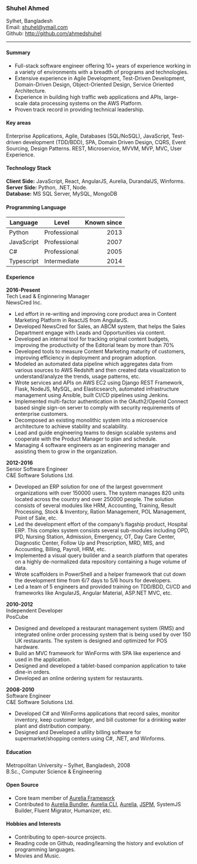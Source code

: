 ### Shuhel Ahmed
Sylhet, Bangladesh  
Email: shuhel@ymail.com  
Github: http://github.com/ahmedshuhel  

---

#### Summary
- Full-stack software engineer offering 10+ years of experience working in a variety of environments with a breadth of programs and technologies.
- Extensive experience in Agile Development, Test-Driven Development, Domain-Driven Design, Object-Oriented Design, Service Oriented Architecture.
- Experience in building high traffic web applications and APIs, large-scale data processing systems on the AWS Platform.
- Proven track record in providing technical leadership.

#### Key areas
Enterprise Applications, Agile, Databases (SQL/NoSQL), JavaScript, Test-driven development (TDD/BDD), SPA, Domain Driven Design, CQRS, Event Sourcing, Design Patterns. REST, Microservice, MVVM, MVP, MVC, User Experience.

#### Technology Stack
**Client Side:** JavaScript, React, AngularJS, Aurelia, DurandalJS, Winforms.  
**Server Side:** Python, .NET, Node.  
**Database:**  MS SQL Server, MySQL,  MongoDB  

#### Programming Language
| Language  |Level         | Known since |
|-----------|--------------|------------:|
| Python    | Professional |2013         |
| JavaScript| Professional |2007         |
| C#        | Professional |2005         |
| Typescript| Intermediate |2014         |

#### Experience
**2016-Present**  
Tech Lead & Enginnering Manager  
NewsCred Inc.  

- Led effort in re-writing and improving core product area in Content Marketing Platform in ReactJS from AngularJS.
- Developed NewsCred for Sales, an ABCM system, that helps the Sales Department engage with Leads and Opportunities via content.
- Developed an internal tool for tracking original content budgets, improving the productivity of the Editorial team by more than 70%
- Developed tools to measure Content Marketing maturity of customers, improving efficiency in deployment and program adoption.
- Modeled an automated data pipeline which aggregates data from various sources to AWS Redshift and then created data visualization to understand/analyze the trends, usage patterns, etc.
- Wrote services and APIs on AWS EC2 using Django REST Framework, Flask, NodeJS, MySQL, and Elasticsearch, automated infrastructure management using Ansible, built CI/CD pipelines using Jenkins.
- Implemented multi-factor authentication in the OAuth2/OpenId Connect based single sign-on server to comply with security requirements of enterprise customers.
- Decomposed an existing monolithic system into a microservice architecture to achieve stability and scalability.
- Lead and guide engineering teams to design scalable systems and cooperate with the Product Manager to plan and schedule.
- Managing 4 software engineers as an engineering manager and assisting them to grow in the organization.

**2012-2016**  
Senior Software Engineer  
C&E Software Solutions Ltd.  

- Developed an ERP solution for one of the largest government organizations with over 150000 users. The system manages 820 units located across the country and over 250000 people. The solution consists of several modules like HRM, Accounting, Training, Result Processing, Stock & Inventory, Ration Management, POL Management, Point of Sale, etc.
- Led the development effort of the company’s flagship product, Hospital ERP. This complex system consists several sub-modules including OPD, IPD, Nursing Station, Admission, Emergency, OT, Day Care Center, Diagnostic Center, Follow Up and Prescription, MRD, MIS, and Accounting, Billing, Payroll, HRM, etc.
- Implemented a visual query builder and a search platform that operates on a highly de-normalized data repository containing a huge volume of data.
- Wrote scaffolders in PowerShell and a helper framework that cut down the development time from 6/7 days to 5/6 hours for developers.
- Led a team of 5 engineers and provided training on TDD/BDD, CI/CD and frameworks like AngularJS, Angular Material, ASP.NET MVC, etc.

**2010-2012**  
Independent Developer  
PosCube  

- Designed and developed a restaurant management system (RMS) and integrated online order processing system that is being used by over 150 UK restaurants. The system is designed and optimized for POS hardware.
- Build an MVC framework for WinForms with SPA like experience and used in the application.
- Designed and developed a tablet-based companion application to take dine-in orders.
- Developed an online ordering system for restaurants.

**2008-2010**  
Software Engineer  
C&E Software Solutions Ltd.  

- Developed C# and WinForms applications that record sales, monitor inventory, keep customer ledger, and bill customer for a drinking water plant and distribution company.
- Designed and Developed a utility billing software for supermarket/shopping centers using C#, .NET, and Winforms.

#### Education
Metropolitan University – Sylhet, Bangladesh, 2008  
B.Sc., Computer Science & Engineering  

#### Open Source
- Core team member of [Aurelia Framework](https://aurelia.io/)
- Contributed to [Aurelia Bundler](https://github.com/aurelia/bundler), [Aurelia CLI](https://github.com/aurelia/cli), [Aurelia](https://github.com/aurelia/framework), [JSPM](https://github.com/jspm/jspm-cli),  SystemJS Builder, Fluent Migrator, Humanizer, etc.

#### Hobbies and Interests
- Contributing to open-source projects.
- Reading code on Github, reading/learning the history and evolution of programming languages.
- Movies and Music.
